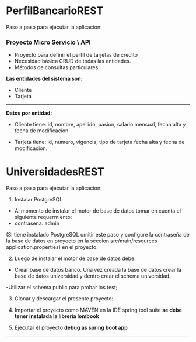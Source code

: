 # PerfilBancarioREST
Paso a paso para ejecutar la aplicación:

### Proyecto Micro Servicio \ API
- Proyecto para definir el perfil de tarjetas de credito
- Necesidad básica CRUD de todas las entidades.
- Métodos de consultas particulares.

**Las entidades del sistema son:**

+ Cliente
+ Tarjeta


------------

**Datos por entidad:**

- Cliente tiene: id, nombre, apellido, pasion, salario mensual, fecha alta y fecha de modificacion.
 
- Tarjeta tiene: id, numero, vigencia, tipo de tarjeta fecha alta y fecha de modificacion.

# UniversidadesREST
Paso a paso para ejecutar la aplicación:

1. Instalar PostgreSQL
- Al momento  de instalar el motor de base de datos tomar en cuenta el siguiente requermiento:
- contrasena: admin

(Si tiene instalado PostgreSQL omitir este paso y configure la contraseña de la base de datos en proyecto en la seccion src/main/resources application.properties) en el proyecto.

2. Luego de instalar el motor de base de datos debe:

- Crear base de datos banco.
Una vez creada la base de datos crear la base de datos universidad y dentro crear el schema universidad.

-Utilizar el schema public para probar los test;

3. Clonar y descargar el presente proyecto:


4. Importar el proyecto como MAVEN en la IDE spring tool suite
**se debe tener instalada la librería lombook**

5. Ejecutar el proyecto **debug as spring boot app**

------------